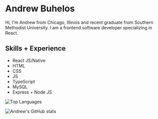 # Andrew Buhelos

Hi, I'm Andrew from Chicago, Illinois and recent graduate from Southern Methodist University. I am a frontend software developer specializing in React.

## Skills + Experience

- React JS/Native
- HTML
- CSS
- JS
- TypeScript
- MySQL
- Express + Node JS

![Top Languages](https://github-readme-stats-abuhelos.vercel.app/api/top-langs/?username=abuhelos&layout=compact)

![Andrew's GitHub stats](https://github-readme-stats-abuhelos.vercel.app/api?username=abuhelos&hide=contribs,prs)

<!--
## Most Recent Project
<a href="https://abuhelos.github.io/weather-app/"><img src="Weather.jpg" height="400px" /></a>
--!>
